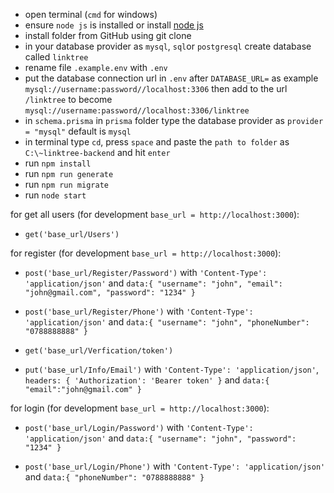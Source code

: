 - open terminal (`cmd` for windows)
- ensure `node js` is installed or install [node js](https://nodejs.org/en/download/)
- install folder from GitHub using git clone
- in your database provider as `mysql`, `sql`or `postgresql` create database called `linktree`
- rename file `.example.env` with `.env`
- put the database connection url in `.env` after `DATABASE_URL=` as example `mysql://username:password//localhost:3306` then add to the url `/linktree` to become `mysql://username:password//localhost:3306/linktree`
- in `schema.prisma` in `prisma` folder type the database provider as `provider = "mysql"` default is `mysql`
- in terminal type `cd`, press `space` and paste the `path to folder` as `C:\~linktree-backend` and hit `enter`
- run `npm install`
- run `npm run generate`
- run `npm run migrate`
- run `node start`

for get all users (for development `base_url = http://localhost:3000`):

- `get('base_url/Users')`

for register (for development `base_url = http://localhost:3000`):

- `post('base_url/Register/Password')` with `'Content-Type': 'application/json'` and `data:{
    "username": "john",
    "email": "john@gmail.com",
    "password": "1234"
}`

- `post('base_url/Register/Phone')` with `'Content-Type': 'application/json'` and `data:{
    "username": "john",
    "phoneNumber": "0788888888"
}`

- `get('base_url/Verfication/token')`

- `put('base_url/Info/Email')` with `'Content-Type': 'application/json'`, `headers: {
      'Authorization': 'Bearer token'
    }` and `data:{
    "email":"john@gmail.com"
}`

for login (for development `base_url = http://localhost:3000`):

- `post('base_url/Login/Password')` with `'Content-Type': 'application/json'` and `data:{
    "username": "john",
    "password": "1234"
}`

- `post('base_url/Login/Phone')` with `'Content-Type': 'application/json'` and `data:{
    "phoneNumber": "0788888888"
}`
